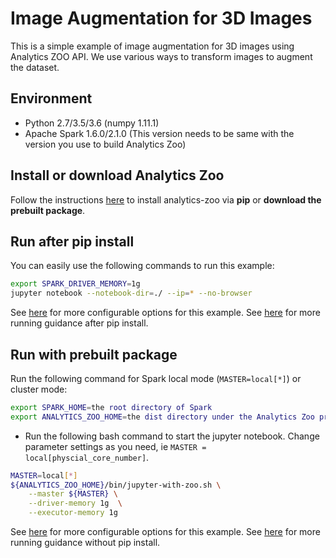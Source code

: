 # Image Augmentation for 3D Images
This is a simple example of image augmentation for 3D images using Analytics ZOO API. We use various ways to transform images to augment the dataset.

## Environment
* Python 2.7/3.5/3.6 (numpy 1.11.1)
* Apache Spark 1.6.0/2.1.0 (This version needs to be same with the version you use to build Analytics Zoo)

## Install or download Analytics Zoo
Follow the instructions [here](https://analytics-zoo.github.io/master/#PythonUserGuide/install/) to install analytics-zoo via __pip__ or __download the prebuilt package__.

## Run after pip install
You can easily use the following commands to run this example:
```bash
export SPARK_DRIVER_MEMORY=1g
jupyter notebook --notebook-dir=./ --ip=* --no-browser
```
See [here](#options) for more configurable options for this example.
See [here](https://analytics-zoo.github.io/master/#PythonUserGuide/run/#run-after-pip-install) for more running guidance after pip install.


## Run with prebuilt package
Run the following command for Spark local mode (`MASTER=local[*]`) or cluster mode:
```bash
export SPARK_HOME=the root directory of Spark
export ANALYTICS_ZOO_HOME=the dist directory under the Analytics Zoo project
```

* Run the following bash command to start the jupyter notebook. Change parameter settings as you need, ie `MASTER = local[physcial_core_number]`.
```bash
MASTER=local[*]
${ANALYTICS_ZOO_HOME}/bin/jupyter-with-zoo.sh \
    --master ${MASTER} \
    --driver-memory 1g  \
    --executor-memory 1g
```

See [here](#options) for more configurable options for this example.
See [here](https://analytics-zoo.github.io/master/#PythonUserGuide/run/#run-without-pip-install) for more running guidance without pip install.
